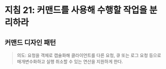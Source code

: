 # 지침 21: 커맨드를 사용해 수행할 작업을 분리하라

## 커맨드 디자인 패턴
> 의도: 요청을 객체로 캡슐화해 클라이언트를 다른 요청, 큐 또는 로그 요청 등으로 매개변수화하고 실행 취소할 수 있는 연산을 지원하게 한다.
